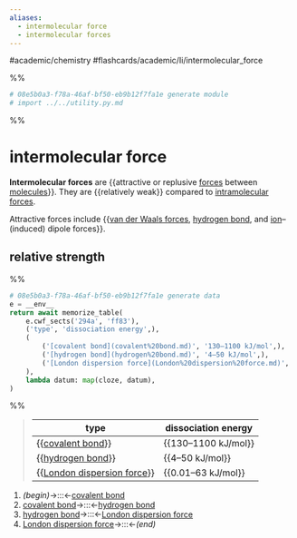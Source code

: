 ```yaml
---
aliases:
  - intermolecular force
  - intermolecular forces
---
```


#academic/chemistry #flashcards/academic/Ii/intermolecular_force

%%
```Python
# 08e5b0a3-f78a-46af-bf50-eb9b12f7fa1e generate module
# import ../../utility.py.md
```
%%

# intermolecular force

__Intermolecular forces__ are {{attractive or replusive [forces](force.md) between [molecules](molecule.md)}}. They are {{relatively weak}} compared to [intramolecular forces](intramolecular%20force.md). <!--SR:!2023-06-09,52,290!2023-06-08,47,290-->

Attractive forces include {{[van der Waals forces](van%20der%20Waals%20force.md), [hydrogen bond](hydrogen%20bond.md), and [ion](ion.md)–(induced) dipole forces}}. <!--SR:!2023-06-08,35,230-->

## relative strength

%%
```Python
# 08e5b0a3-f78a-46af-bf50-eb9b12f7fa1e generate data
e = __env__
return await memorize_table(
	e.cwf_sects('294a', 'ff83'),
	('type', 'dissociation energy',),
	(
		('[covalent bond](covalent%20bond.md)', '130–1100 kJ/mol',),
		('[hydrogen bond](hydrogen%20bond.md)', '4–50 kJ/mol',),
		('[London dispersion force](London%20dispersion%20force.md)', '0.01–63 kJ/mol',),
	),
	lambda datum: map(cloze, datum),
)
```
%%

<!--08e5b0a3-f78a-46af-bf50-eb9b12f7fa1e generate section="294a"--><!-- The following content is generated at 2023-03-26T19:44:39.015343+08:00. Any edits will be overridden! -->

> | type | dissociation energy |
> |-|-|
> | {{[covalent bond](covalent%20bond.md)}} | {{130–1100 kJ/mol}} |
> | {{[hydrogen bond](hydrogen%20bond.md)}} | {{4–50 kJ/mol}} |
> | {{[London dispersion force](London%20dispersion%20force.md)}} | {{0.01–63 kJ/mol}} | <!--SR:!2023-06-10,53,290!2023-06-13,33,210!2023-07-01,69,310!2023-05-25,22,250!2023-06-25,64,310!2023-05-25,37,270-->

<!--/08e5b0a3-f78a-46af-bf50-eb9b12f7fa1e-->

<!--08e5b0a3-f78a-46af-bf50-eb9b12f7fa1e generate section="ff83"--><!-- The following content is generated at 2023-03-26T19:44:39.068325+08:00. Any edits will be overridden! -->

1. _(begin)_→:::←[covalent bond](covalent%20bond.md) <!--SR:!2023-06-16,57,310!2023-06-13,55,310-->
2. [covalent bond](covalent%20bond.md)→:::←[hydrogen bond](hydrogen%20bond.md) <!--SR:!2023-06-21,61,310!2023-06-29,68,310-->
3. [hydrogen bond](hydrogen%20bond.md)→:::←[London dispersion force](London%20dispersion%20force.md) <!--SR:!2023-06-20,60,310!2023-06-14,56,310-->
4. [London dispersion force](London%20dispersion%20force.md)→:::←_(end)_ <!--SR:!2023-07-05,73,310!2023-06-15,56,310-->

<!--/08e5b0a3-f78a-46af-bf50-eb9b12f7fa1e-->
